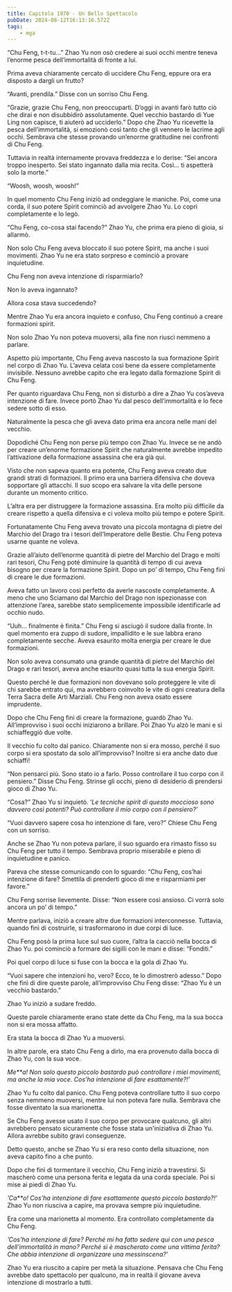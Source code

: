 ```yaml
---
title: Capitolo 1970 - Un Bello Spettacolo
pubDate: 2024-08-12T16:13:16.572Z
tags:
    - mga
---
```




“Chu Feng, t-t-tu…” Zhao Yu non osò credere ai suoi occhi mentre teneva l’enorme pesca dell’immortalità di fronte a lui.


Prima aveva chiaramente cercato di uccidere Chu Feng, eppure ora era disposto a dargli un frutto?

“Avanti, prendila.” Disse con un sorriso Chu Feng.


“Grazie, grazie Chu Feng, non preoccuparti. D’oggi in avanti farò tutto ciò che dirai e non disubbidirò assolutamente. Quel vecchio bastardo di Yue Ling non capisce, ti aiuterò ad ucciderlo.” Dopo che Zhao Yu ricevette la pesca dell’immortalità, si emozionò così tanto che gli vennero le lacrime agli occhi. Sembrava che stesse provando un’enorme gratitudine nei confronti di Chu Feng.


Tuttavia in realtà internamente provava freddezza e lo derise: “Sei ancora troppo inesperto. Sei stato ingannato dalla mia recita. Così… ti aspetterà solo la morte.”


“Woosh, woosh, woosh!”


In quel momento Chu Feng iniziò ad ondeggiare le maniche. Poi, come una corda, il suo potere Spirit cominciò ad avvolgere Zhao Yu. Lo coprì completamente e lo legò.

“Chu Feng, co-cosa stai facendo?” Zhao Yu, che prima era pieno di gioia, si allarmò.


Non solo Chu Feng aveva bloccato il suo potere Spirit, ma anche i suoi movimenti. Zhao Yu ne era stato sorpreso e cominciò a provare inquietudine.


Chu Feng non aveva intenzione di risparmiarlo?


Non lo aveva ingannato?


Allora cosa stava succedendo?

Mentre Zhao Yu era ancora inquieto e confuso, Chu Feng continuò a creare formazioni spirit.


Non solo Zhao Yu non poteva muoversi, alla fine non riuscì nemmeno a parlare.

Aspetto più importante, Chu Feng aveva nascosto la sua formazione Spirit nel corpo di Zhao Yu. L’aveva celata così bene da essere completamente invisibile. Nessuno avrebbe capito che era legato dalla formazione Spirit di Chu Feng.

Per quanto riguardava Chu Feng, non si disturbò a dire a Zhao Yu cos’aveva intenzione di fare. Invece portò Zhao Yu dal pesco dell’immortalità e lo fece sedere sotto di esso.


Naturalmente la pesca che gli aveva dato prima era ancora nelle mani del vecchio.


Dopodiché Chu Feng non perse più tempo con Zhao Yu. Invece se ne andò per creare un’enorme formazione Spirit che naturalmente avrebbe impedito l’attivazione della formazione assassina che era già qui.


Visto che non sapeva quanto era potente, Chu Feng aveva creato due grandi strati di formazioni. Il primo era una barriera difensiva che doveva sopportare gli attacchi. Il suo scopo era salvare la vita delle persone durante un momento critico.


L’altra era per distruggere la formazione assassina. Era molto più difficile da creare rispetto a quella difensiva e ci voleva molto più tempo e potere Spirit.


Fortunatamente Chu Feng aveva trovato una piccola montagna di pietre del Marchio del Drago tra i tesori dell’Imperatore delle Bestie. Chu Feng poteva usarne quante ne voleva.


Grazie all’aiuto dell’enorme quantità di pietre del Marchio del Drago e molti rari tesori, Chu Feng poté diminuire la quantità di tempo di cui aveva bisogno per creare la formazione Spirit. Dopo un po’ di tempo, Chu Feng finì di creare le due formazioni.


Aveva fatto un lavoro così perfetto da averle nascoste completamente. A meno che uno Sciamano dal Marchio del Drago non ispezionasse con attenzione l’area, sarebbe stato semplicemente impossibile identificarle ad occhio nudo.


“Uuh… finalmente è finita.”  Chu Feng si asciugò il sudore dalla fronte. In quel momento era zuppo di sudore, impallidito e le sue labbra erano completamente secche. Aveva esaurito molta energia per creare le due formazioni.


Non solo aveva consumato una grande quantità di pietre del Marchio del Drago e rari tesori, aveva anche esaurito quasi tutta la sua energia Spirit.


Questo perché le due formazioni non dovevano solo proteggere le vite di chi sarebbe entrato qui, ma avrebbero coinvolto le vite di ogni creatura della Terra Sacra delle Arti Marziali. Chu Feng non aveva osato essere imprudente.


Dopo che Chu Feng finì di creare la formazione, guardò Zhao Yu. All’improvviso i suoi occhi iniziarono a brillare. Poi Zhao Yu alzò le mani e si schiaffeggiò due volte.


Il vecchio fu colto dal panico. Chiaramente non si era mosso, perché il suo corpo si era spostato da solo all’improvviso? Inoltre si era anche dato due schiaffi!


“Non pensarci più. Sono stato io a farlo. Posso controllare il tuo corpo con il pensiero.” Disse Chu Feng. Strinse gli occhi, pieno di desiderio di prendersi gioco di Zhao Yu.

“Cosa?” Zhao Yu si inquietò. ‘<em>Le tecniche spirit di questo moccioso sono davvero così potenti? Può controllare il mio corpo con il pensiero?’</em>


“Vuoi davvero sapere cosa ho intenzione di fare, vero?” Chiese Chu Feng con un sorriso.


Anche se Zhao Yu non poteva parlare, il suo sguardo era rimasto fisso su Chu Feng per tutto il tempo. Sembrava proprio miserabile e pieno di inquietudine e panico.


Pareva che stesse comunicando con lo sguardo: “Chu Feng, cos’hai intenzione di fare? Smettila di prenderti gioco di me e risparmiami per favore.”


Chu Feng sorrise lievemente. Disse: “Non essere così ansioso. Ci vorrà solo ancora un po’ di tempo.”


Mentre parlava, iniziò a creare altre due formazioni interconnesse. Tuttavia, quando finì di costruirle, si trasformarono in due corpi di luce.


Chu Feng posò la prima luce sul suo cuore, l’altra la cacciò nella bocca di Zhao Yu. poi cominciò a formare dei sigilli con le mani e disse: “Fonditi.”


Poi quel corpo di luce si fuse con la bocca e la gola di Zhao Yu.


“Vuoi sapere che intenzioni ho, vero? Ecco, te lo dimostrerò adesso.” Dopo che finì di dire queste parole, all’improvviso Chu Feng disse: “Zhao Yu è un vecchio bastardo.”


Zhao Yu iniziò a sudare freddo.


Queste parole chiaramente erano state dette da Chu Feng, ma la sua bocca non si era mossa affatto.

Era stata la bocca di Zhao Yu a muoversi.


In altre parole, era stato Chu Feng a dirlo, ma era provenuto dalla bocca di Zhao Yu, con la sua voce.


<em>Me**a! Non solo questo piccolo bastardo può controllare i miei movimenti, ma anche la mia voce. Cos’ha intenzione di fare esattamente?!’</em>


Zhao Yu fu colto dal panico. Chu Feng poteva controllare tutto il suo corpo senza nemmeno muoversi, mentre lui non poteva fare nulla. Sembrava che fosse diventato la sua marionetta.

Se Chu Feng avesse usato il suo corpo per provocare qualcuno, gli altri avrebbero pensato sicuramente che fosse stata un'iniziativa di Zhao Yu. Allora avrebbe subìto gravi conseguenze.


Detto questo, anche se Zhao Yu si era reso conto della situazione, non aveva capito fino a che punto.


Dopo che finì di tormentare il vecchio, Chu Feng iniziò a travestirsi. Si mascherò come una persona ferita e legata da una corda speciale. Poi si mise ai piedi di Zhao Yu.

<em>’Ca**o! Cos’ha intenzione di fare esattamente questo piccolo bastardo?!’</em> Zhao Yu non riusciva a capire, ma provava sempre più inquietudine.


Era come una marionetta al momento. Era controllato completamente da Chu Feng.

<em>’Cos’ha intenzione di fare? Perché mi ha fatto sedere qui con una pesca dell’immortalità in mano? Perché si è mascherato come una vittima ferita? Che abbia intenzione di organizzare una messinscena?’</em>


Zhao Yu era riuscito a capire per metà la situazione. Pensava che Chu Feng avrebbe dato spettacolo per qualcuno, ma in realtà il giovane aveva intenzione di mostrarlo a tutti.



